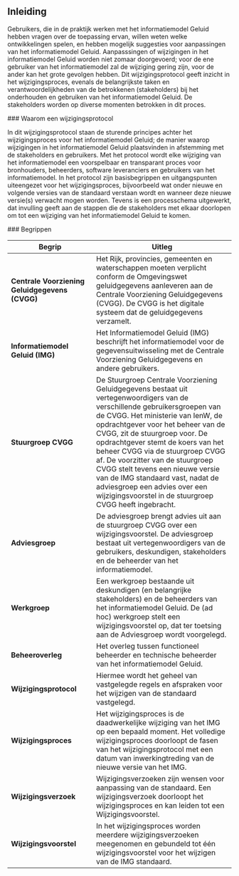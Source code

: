 ## Inleiding

Gebruikers, die in de praktijk werken met het informatiemodel Geluid hebben vragen over de toepassing ervan, willen weten welke ontwikkelingen spelen, en hebben mogelijk suggesties voor aanpassingen van het informatiemodel Geluid. Aanpasssingen of wijzigingen in het informatiemodel Geluid worden niet zomaar doorgevoerd; voor de ene gebruiker van het informatiemodel zal de wijziging gering zijn, voor de ander kan het grote gevolgen hebben. Dit wijzigingsprotocol geeft inzicht in het wijzigingsproces, evenals de belangrijkste taken en verantwoordelijkheden van de betrokkenen (stakeholders) bij het onderhouden en gebruiken van het informatiemodel Geluid. De stakeholders worden op diverse momenten betrokken in dit proces.

<section>
### Waarom een wijzigingsprotocol

In dit wijzigingsprotocol staan de sturende principes achter het wijzigingsproces voor het informatiemodel Geluid; de manier waarop wijzigingen in het informatiemodel Geluid plaatsvinden in afstemming met de stakeholders en gebruikers. Met het protocol wordt elke wijziging van het informatiemodel een voorspelbaar en transparant proces voor bronhouders, beheerders, software leveranciers en gebruikers van het informatiemodel. In het protocol zijn basisbegrippen en uitgangspunten uiteengezet voor het wijzigingsproces, bijvoorbeeld wat onder nieuwe en volgende versies van de standaard verstaan wordt en wanneer deze nieuwe versie(s) verwacht mogen worden. Tevens is een processchema uitgewerkt, dat invulling geeft aan de stappen die de stakeholders met elkaar doorlopen om tot een wijziging van het informatiemodel Geluid te komen. 

<section>
### Begrippen

<table>
  <colgroup>
  <col style="width: 38%;">
  <col style="width: 62%;">
   </colgroup>
  <thead>
    <tr>
      <th>Begrip </th>
      <th>Uitleg </th>
    </tr>
  </thead>
  <tbody>
    <tr>
      <td><b>Centrale Voorziening Geluidgegevens (CVGG)<b> </td>
      <td>Het Rijk, provincies, gemeenten en waterschappen moeten verplicht conform de Omgevingswet geluidgegevens aanleveren aan de Centrale Voorziening Geluidgegevens (CVGG). De CVGG is het digitale systeem dat de geluidgegevens verzamelt. </td>
     </tr>
    <tr>
      <td><b>Informatiemodel Geluid (IMG)<b> </td>
      <td>Het Informatiemodel Geluid (IMG) beschrijft het informatiemodel voor de gegevensuitwisseling met de Centrale Voorziening Geluidgegevens en andere gebruikers. </td>
     </tr>
    <tr>
      <td><b>Stuurgroep CVGG<b> </td>
      <td>De Stuurgroep Centrale Voorziening Geluidgegevens bestaat uit vertegenwoordigers van de verschillende gebruikersgroepen van de CVGG. Het ministerie van IenW, de opdrachtgever voor het beheer van de CVGG, zit de stuurgroep voor. De opdrachtgever stemt de koers van het beheer CVGG via de stuurgroep CVGG af. De voorzitter van de stuurgroep CVGG stelt tevens een nieuwe versie van de IMG standaard vast, nadat de adviesgroep een advies over een wijzigingsvoorstel in de stuurgroep CVGG heeft ingebracht. </td>
     </tr>
    <tr>
      <td><b>Adviesgroep<b> </td>
      <td>De adviesgroep brengt advies uit aan de stuurgroep CVGG over een wijzigingsvoorstel. De adviesgroep bestaat uit vertegenwoordigers van de gebruikers, deskundigen, stakeholders en de beheerder van het informatiemodel. </td>
     </tr>
    <tr>
      <td><b>Werkgroep<b> </td>
      <td>Een werkgroep bestaande uit deskundigen (en belangrijke stakeholders) en de beheerders van het informatiemodel Geluid. De (ad hoc) werkgroep stelt een wijzigingsvoorstel op, dat ter toetsing aan de Adviesgroep wordt voorgelegd. </td>
     </tr>
    <tr>
      <td><b>Beheeroverleg<b> </td>
      <td>Het overleg tussen functioneel beheerder en technische beheerder van het informatiemodel Geluid. </td>
     </tr>
    <tr>
      <td><b>Wijzigingsprotocol<b> </td>
      <td>Hiermee wordt het geheel van vastgelegde regels en afspraken voor het wijzigen van de standaard vastgelegd. </td>
     </tr>
    <tr>
      <td><b>Wijzigingsproces<b> </td>
      <td>Het wijzigingsproces is de daadwerkelijke wijziging van het IMG op een bepaald moment. Het volledige wijzigingsproces doorloopt de fasen van het wijzigingsprotocol met een datum van inwerkingtreding van de nieuwe versie van het IMG. </td>
     </tr>
    <tr>
      <td><b>Wijzigingsverzoek<b> </td>
      <td>Wijzigingsverzoeken zijn wensen voor aanpassing van de standaard. Een wijzigingsverzoek doorloopt het wijzigingsproces en kan leiden tot een Wijzigingsvoorstel. </td>
     </tr>
    <tr>
      <td><b>Wijzigingsvoorstel<b> </td>
      <td>In het wijzigingsproces worden meerdere wijzigingsverzoeken meegenomen en gebundeld tot één wijzigingsvoorstel voor het wijzigen van de IMG standaard. </td>
     </tr>
  </tbody>
</table>
</section>
</section>